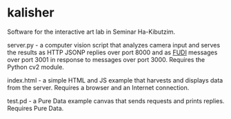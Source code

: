 kalisher
========

Software for the interactive art lab in Seminar Ha-Kibutzim.

server.py - a computer vision script that analyzes camera input and serves the results as HTTP JSONP replies over port 8000 and as [FUDI](http://en.wikipedia.org/wiki/FUDI) messages over port 3001 in response to messages over port 3000. Requires the Python cv2 module.

index.html - a simple HTML and JS example that harvests and displays data from the server. Requires a browser and an Internet connection.

test.pd - a Pure Data example canvas that sends requests and prints replies. Requires Pure Data.
